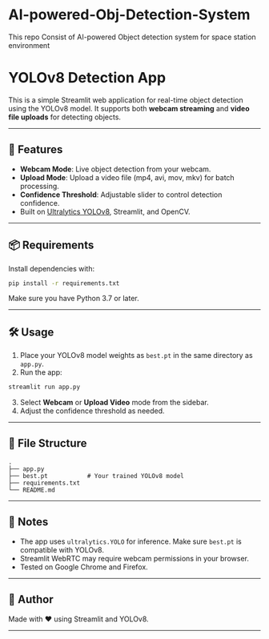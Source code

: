 # AI-powered-Obj-Detection-System
This repo Consist of AI-powered Object detection system for space station environment


# YOLOv8 Detection App

This is a simple Streamlit web application for real-time object detection using the YOLOv8 model. It supports both **webcam streaming** and **video file uploads** for detecting objects.

---

## 🚀 Features

- **Webcam Mode**: Live object detection from your webcam.
- **Upload Mode**: Upload a video file (mp4, avi, mov, mkv) for batch processing.
- **Confidence Threshold**: Adjustable slider to control detection confidence.
- Built on [Ultralytics YOLOv8](https://docs.ultralytics.com/), Streamlit, and OpenCV.

---

## 📦 Requirements

Install dependencies with:

```bash
pip install -r requirements.txt
```

Make sure you have Python 3.7 or later.

---

## 🛠️ Usage

1. Place your YOLOv8 model weights as `best.pt` in the same directory as `app.py`.
2. Run the app:

```bash
streamlit run app.py
```

3. Select **Webcam** or **Upload Video** mode from the sidebar.
4. Adjust the confidence threshold as needed.

---

## 📁 File Structure

```
.
├── app.py
├── best.pt           # Your trained YOLOv8 model
├── requirements.txt
└── README.md
```

---

## 📌 Notes

- The app uses `ultralytics.YOLO` for inference. Make sure `best.pt` is compatible with YOLOv8.
- Streamlit WebRTC may require webcam permissions in your browser.
- Tested on Google Chrome and Firefox.

---

## 🧠 Author

Made with ❤️ using Streamlit and YOLOv8.

---




